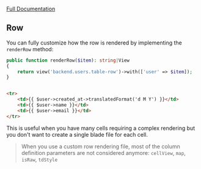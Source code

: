 [Full Documentation](./README.md)

## Row

You can fully customize how the row is rendered by implementing the `renderRow` method:

```php
public function renderRow($item): string|View
{
    return view('backend.users.table-row')->with(['user' => $item]);
}
```

```html

<tr>
    <td>{{ $user->created_at->translatedFormat('d M Y') }}</td>
    <td>{{ $user->name }}</td>
    <td>{{ $user->email }}</td>
</tr>
```

This is useful when you have many cells requiring a complex rendering but you don't want to create a single blade file
for each cell.

> When you use a custom row rendering file, most of the column definition parameters are not considered
> anymore: `cellView`, `map`, `isRaw`, `tdStyle`
